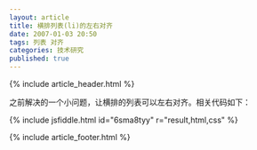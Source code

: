 ```yaml
---
layout: article
title: 横排列表(li)的左右对齐
date: 2007-01-03 20:50
tags: 列表 对齐
categories: 技术研究
published: true
---
```


{% include  article_header.html %}

之前解决的一个小问题，让横排的列表可以左右对齐。相关代码如下：

{% include jsfiddle.html id="6sma8tyy" r="result,html,css" %}

{% include article_footer.html %}

